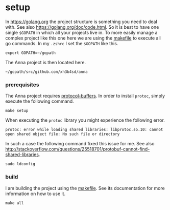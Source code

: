 # setup
In https://golang.org the project structure is something you need to deal with.
See also https://golang.org/doc/code.html. So it is best to have one single
`$GOPATH` in which all your projects live in. To more easily manage a complex
project like this one here we are using the [makefile](makefile.md) to execute
all go commands. In my `.zshrc` I set the `$GOPATH` like this.
```
export GOPATH=~/gopath
```

The Anna project is then located here.
```
~/gopath/src/github.com/xh3b4sd/anna    
```

### prerequisites
The Anna project requires
[protocol-buffers](https://developers.google.com/protocol-buffers/). In order
to install `protoc`, simply execute the following command.
```
make setup
```

When executing the `protoc` library you might experience the following error.
```
protoc: error while loading shared libraries: libprotoc.so.10: cannot open shared object file: No such file or directory
```

In such a case the following command fixed this issue for me. See also
http://stackoverflow.com/questions/25518701/protobuf-cannot-find-shared-libraries.
```
sudo ldconfig
```

### build
I am building the project using the [makefile](makefile.md). See its
documentation for more information on how to use it.
```
make all
```
